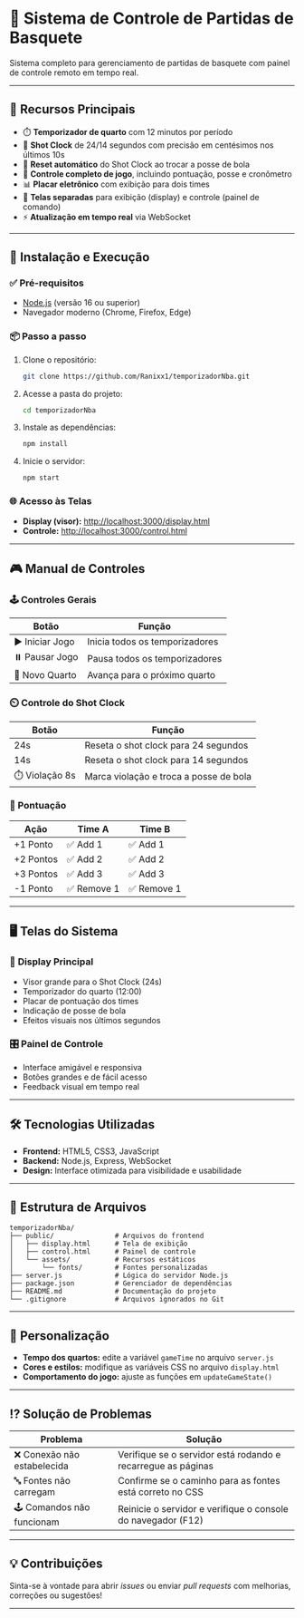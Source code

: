 
# 🏀 Sistema de Controle de Partidas de Basquete

Sistema completo para gerenciamento de partidas de basquete com painel de controle remoto em tempo real.

---

## 📌 Recursos Principais

- ⏱️ **Temporizador de quarto** com 12 minutos por período  
- 🔴 **Shot Clock** de 24/14 segundos com precisão em centésimos nos últimos 10s  
- 🔄 **Reset automático** do Shot Clock ao trocar a posse de bola  
- 🏀 **Controle completo de jogo**, incluindo pontuação, posse e cronômetro  
- 📊 **Placar eletrônico** com exibição para dois times  
- 📱 **Telas separadas** para exibição (display) e controle (painel de comando)  
- ⚡ **Atualização em tempo real** via WebSocket

---

## 🚀 Instalação e Execução

### ✅ Pré-requisitos

- [Node.js](https://nodejs.org/) (versão 16 ou superior)  
- Navegador moderno (Chrome, Firefox, Edge)

### 📦 Passo a passo

1. Clone o repositório:
   ```bash
   git clone https://github.com/Ranixx1/temporizadorNba.git
   ```
2. Acesse a pasta do projeto:
   ```bash
   cd temporizadorNba
   ```
3. Instale as dependências:
   ```bash
   npm install
   ```
4. Inicie o servidor:
   ```bash
   npm start
   ```

### 🌐 Acesso às Telas

- **Display (visor):** [http://localhost:3000/display.html](http://localhost:3000/display.html)  
- **Controle:** [http://localhost:3000/control.html](http://localhost:3000/control.html)

---

## 🎮 Manual de Controles

### 🕹️ Controles Gerais

| Botão            | Função                        |
|------------------|-------------------------------|
| ▶️ Iniciar Jogo  | Inicia todos os temporizadores |
| ⏸️ Pausar Jogo   | Pausa todos os temporizadores  |
| 🔄 Novo Quarto   | Avança para o próximo quarto   |

### ⏲️ Controle do Shot Clock

| Botão             | Função                                  |
|-------------------|------------------------------------------|
| 24s               | Reseta o shot clock para 24 segundos     |
| 14s               | Reseta o shot clock para 14 segundos     |
| ⏱️ Violação 8s    | Marca violação e troca a posse de bola   |

### 🧮 Pontuação

| Ação       | Time A | Time B |
|------------|--------|--------|
| +1 Ponto   | ✅ Add 1 | ✅ Add 1 |
| +2 Pontos  | ✅ Add 2 | ✅ Add 2 |
| +3 Pontos  | ✅ Add 3 | ✅ Add 3 |
| -1 Ponto   | ✅ Remove 1 | ✅ Remove 1 |

---

## 🖥️ Telas do Sistema

### 🔵 **Display Principal**

- Visor grande para o Shot Clock (24s)
- Temporizador do quarto (12:00)
- Placar de pontuação dos times
- Indicação de posse de bola
- Efeitos visuais nos últimos segundos

### 🎛️ **Painel de Controle**

- Interface amigável e responsiva
- Botões grandes e de fácil acesso
- Feedback visual em tempo real

---

## 🛠️ Tecnologias Utilizadas

- **Frontend:** HTML5, CSS3, JavaScript  
- **Backend:** Node.js, Express, WebSocket  
- **Design:** Interface otimizada para visibilidade e usabilidade

---

## 📂 Estrutura de Arquivos

```
temporizadorNba/
├── public/               # Arquivos do frontend
│   ├── display.html      # Tela de exibição
│   ├── control.html      # Painel de controle
│   └── assets/           # Recursos estáticos
│       └── fonts/        # Fontes personalizadas
├── server.js             # Lógica do servidor Node.js
├── package.json          # Gerenciador de dependências
├── README.md             # Documentação do projeto
└── .gitignore            # Arquivos ignorados no Git
```

---

## 🎨 Personalização

- **Tempo dos quartos:** edite a variável `gameTime` no arquivo `server.js`
- **Cores e estilos:** modifique as variáveis CSS no arquivo `display.html`
- **Comportamento do jogo:** ajuste as funções em `updateGameState()`

---

## ⁉️ Solução de Problemas

| Problema                          | Solução                                                                 |
|----------------------------------|-------------------------------------------------------------------------|
| ❌ Conexão não estabelecida       | Verifique se o servidor está rodando e recarregue as páginas            |
| 🔤 Fontes não carregam            | Confirme se o caminho para as fontes está correto no CSS                |
| 🕹️ Comandos não funcionam        | Reinicie o servidor e verifique o console do navegador (F12)           |

---

## 💡 Contribuições

Sinta-se à vontade para abrir *issues* ou enviar *pull requests* com melhorias, correções ou sugestões!

---

